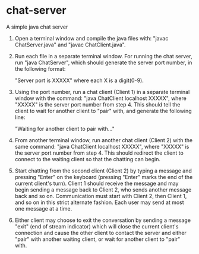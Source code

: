 # chat-server
A simple java chat server 

1. Open a terminal window and compile the java files with: "javac ChatServer.java" and "javac ChatClient.java".

2. Run each file in a separate terminal window. For running the chat server, run "java ChatServer",
   which should generate the server port number, in the following format:

   "Server port is XXXXX" where each X is a digit(0-9).

3. Using the port number, run a chat client (Client 1) in a separate terminal window with the command:
   "java ChatClient localhost XXXXX", where "XXXXX" is the server port number from step 4. This
   should tell the client to wait for another client to "pair" with, and generate the following line:

   "Waiting for another client to pair with..."

4. From another terminal window, run another chat client (Client 2) with the same command:
   "java ChatClient localhost XXXXX", where "XXXXX" is the server port number from step 4.
   This should redirect the client to connect to the waiting client so that the chatting can begin.

5. Start chatting from the second client (Client 2) by typing a message and pressing "Enter" on the
   keyboard (pressing "Enter" marks the end of the current client's turn). Client 1 should receive 
   the message and may begin sending a message back to Client 2, who sends another message back and 
   so on. Communication must start with Client 2, then Client 1, and so on in this strict alternate 
   fashion. Each user may send at most one message at a time.

6. Either client may choose to exit the conversation by sending a message "exit" (end of stream indicator) 
   which will close the current client's connection and cause the other client to contact the server and 
   either "pair" with another waiting client, or wait for another client to "pair" with.
